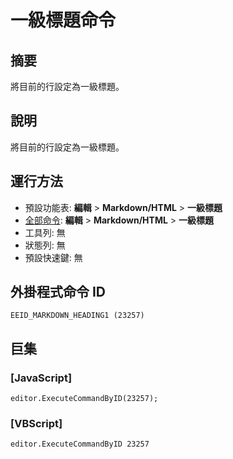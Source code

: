 # 一級標題命令

## 摘要

將目前的行設定為一級標題。

## 說明

將目前的行設定為一級標題。

## 運行方法

- 預設功能表: **編輯** \> **Markdown/HTML** \> **一級標題**
- [全部命令](../tools/all_commands): **編輯** \> **Markdown/HTML** \> **一級標題**
- 工具列: 無
- 狀態列: 無
- 預設快速鍵: 無

## 外掛程式命令 ID

```
EEID_MARKDOWN_HEADING1 (23257)
```

## 巨集

### \[JavaScript\]

```
editor.ExecuteCommandByID(23257);
```

### \[VBScript\]

```
editor.ExecuteCommandByID 23257
```
